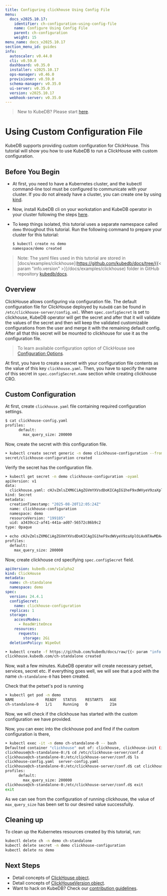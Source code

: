 ```yaml
---
title: Configuring clickhouse Using Config File
menu:
  docs_v2025.10.17:
    identifier: ch-configuration-using-config-file
    name: Configure Using Config File
    parent: ch-configuration
    weight: 15
menu_name: docs_v2025.10.17
section_menu_id: guides
info:
  autoscaler: v0.44.0
  cli: v0.59.0
  dashboard: v0.35.0
  installer: v2025.10.17
  ops-manager: v0.46.0
  provisioner: v0.59.0
  schema-manager: v0.35.0
  ui-server: v0.35.0
  version: v2025.10.17
  webhook-server: v0.35.0
---
```


> New to KubeDB? Please start [here](/docs/v2025.10.17/README).

# Using Custom Configuration File

KubeDB supports providing custom configuration for ClickHouse. This tutorial will show you how to use KubeDB to run a ClickHouse with custom configuration.

## Before You Begin

- At first, you need to have a Kubernetes cluster, and the kubectl command-line tool must be configured to communicate with your cluster. If you do not already have a cluster, you can create one by using [kind](https://kind.sigs.k8s.io/docs/user/quick-start/).

- Now, install KubeDB cli on your workstation and KubeDB operator in your cluster following the steps [here](/docs/v2025.10.17/setup/README).

- To keep things isolated, this tutorial uses a separate namespace called `demo` throughout this tutorial. Run the following command to prepare your cluster for this tutorial:

  ```bash
  $ kubectl create ns demo
  namespace/demo created
  ```

> Note: The yaml files used in this tutorial are stored in [docs/examples/clickhouse](https://github.com/kubedb/docs/tree/{{< param "info.version" >}}/docs/examples/clickhouse) folder in GitHub repository [kubedb/docs](https://github.com/kubedb/docs).

## Overview

ClickHouse allows configuring via configuration file. The default configuration file for ClickHouse deployed by `KubeDB` can be found in `/etc/clickhouse-server/config.xml`. When `spec.configSecret` is set to clickhouse, KubeDB operator will get the secret and after that it will validate the values of the secret and then will keep the validated customizable configurations from the user and merge it with the remaining default config. After all that this secret will be mounted to clickhouse for use it as the configuration file.

> To learn available configuration option of ClickHouse see [Configuration Options](https://clickhouse.com/docs/operations/configuration-files).

At first, you have to create a secret with your configuration file contents as the value of this key `clickhouse.yaml`. Then, you have to specify the name of this secret in `spec.configSecret.name` section while creating clickhouse CRO.

## Custom Configuration

At first, create `clickhouse.yaml` file containing required configuration settings.

```bash
$ cat clickhouse-config.yaml
profiles:
      default:
        max_query_size: 200000
```

Now, create the secret with this configuration file.

```bash
➤ kubectl create secret generic -n demo clickhouse-configuration --from-file=./clickhouse-config.yaml
secret/clickhouse-configuration created
```

Verify the secret has the configuration file.

```bash
➤ kubectl get secret -n demo clickhouse-configuration -oyaml
apiVersion: v1
data:
  clickhouse.yaml: cHJvZmlsZXM6CiAgZGVmYXVsdDoKICAgIG1heF9xdWVyeV9zaXplOiAxNTAwMDA=
kind: Secret
metadata:
  creationTimestamp: "2025-08-20T12:05:24Z"
  name: clickhouse-configuration
  namespace: demo
  resourceVersion: "199185"
  uid: a3439cc2-af41-441a-ad07-56572c86b9c2
type: Opaque

➤ echo cHJvZmlsZXM6CiAgZGVmYXVsdDoKICAgIG1heF9xdWVyeV9zaXplOiAxNTAwMDA= | base64 -d
profiles:
  default:
    max_query_size: 200000
```

Now, create clickhouse crd specifying `spec.configSecret` field.

```yaml
apiVersion: kubedb.com/v1alpha2
kind: ClickHouse
metadata:
  name: ch-standalone
  namespace: demo
spec:
  version: 24.4.1
  configSecret:
    name: clickhouse-configuration
  replicas: 1
  storage:
    accessModes:
      - ReadWriteOnce
    resources:
      requests:
        storage: 2Gi
  deletionPolicy: WipeOut
```

```bash
➤ kubectl create -f https://github.com/kubedb/docs/raw/{{< param "info.version" >}}/docs/examples/clickhouse/configuration/ch-custom-config-standalone.yaml
clickhouse.kubedb.com/ch-standalone created
```

Now, wait a few minutes. KubeDB operator will create necessary petset, services, secret etc. If everything goes well, we will see that a pod with the name `ch-standalone-0` has been created.

Check that the petset's pod is running

```bash
➤ kubectl get pod -n demo
NAME              READY   STATUS    RESTARTS   AGE
ch-standalone-0   1/1     Running   0          21m

```

Now, we will check if the clickhouse has started with the custom configuration we have provided.

Now, you can exec into the clickhouse pod and find if the custom configuration is there,

```bash
➤ kubectl exec -it -n demo ch-standalone-0 -- bash
Defaulted container "clickhouse" out of: clickhouse, clickhouse-init (init)
clickhouse@ch-standalone-0:/$ cd /etc/clickhouse-server/conf.d
clickhouse@ch-standalone-0:/etc/clickhouse-server/conf.d$ ls
clickhouse-config.yaml	server-config.yaml
clickhouse@ch-standalone-0:/etc/clickhouse-server/conf.d$ cat clickhouse-config.yaml 
profiles:
      default:
        max_query_size: 200000
clickhouse@ch-standalone-0:/etc/clickhouse-server/conf.d$ exit
exit

```

As we can see from the configuration of running clickhouse, the value of `max_query_size` has been set to our desired value successfully.

## Cleaning up

To clean up the Kubernetes resources created by this tutorial, run:

```bash
kubectl delete ch -n demo ch-standalone
kubectl delete secret -n demo clickhouse-configuration 
kubectl delete ns demo
```

## Next Steps

- Detail concepts of [ClickHouse object](/docs/v2025.10.17/guides/clickhouse/concepts/clickhouse).
- Detail concepts of [ClickHouseVersion object](/docs/v2025.10.17/guides/clickhouse/concepts/clickhouseversion).
- Want to hack on KubeDB? Check our [contribution guidelines](/docs/v2025.10.17/CONTRIBUTING).
